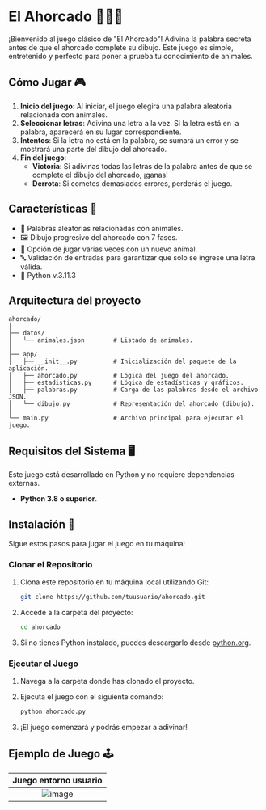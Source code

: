 # El Ahorcado 🧑‍🏫🧩

¡Bienvenido al juego clásico de "El Ahorcado"! Adivina la palabra secreta antes de que el ahorcado complete su dibujo. Este juego es simple, entretenido y perfecto para poner a prueba tu conocimiento de animales.

## Cómo Jugar 🎮

1. **Inicio del juego**: Al iniciar, el juego elegirá una palabra aleatoria relacionada con animales.
2. **Seleccionar letras**: Adivina una letra a la vez. Si la letra está en la palabra, aparecerá en su lugar correspondiente.
3. **Intentos**: Si la letra no está en la palabra, se sumará un error y se mostrará una parte del dibujo del ahorcado.
4. **Fin del juego**:
   - **Victoria**: Si adivinas todas las letras de la palabra antes de que se complete el dibujo del ahorcado, ¡ganas!
   - **Derrota**: Si cometes demasiados errores, perderás el juego.

## Características 📝

- 🎲 Palabras aleatorias relacionadas con animales.
- 🖼️ Dibujo progresivo del ahorcado con 7 fases.
- 🔄 Opción de jugar varias veces con un nuevo animal.
- 🔤 Validación de entradas para garantizar que solo se ingrese una letra válida.
- 🎲 Python v.3.11.3

## Arquitectura del proyecto
```
ahorcado/
│
├── datos/
│   └── animales.json        # Listado de animales.
│
├── app/
│   ├── __init__.py          # Inicialización del paquete de la aplicación.
│   ├── ahorcado.py          # Lógica del juego del ahorcado.
│   ├── estadisticas.py      # Lógica de estadísticas y gráficos.
│   ├── palabras.py          # Carga de las palabras desde el archivo JSON.
│   └── dibujo.py            # Representación del ahorcado (dibujo).
│
└── main.py                  # Archivo principal para ejecutar el juego.
```

## Requisitos del Sistema 🖥️

Este juego está desarrollado en Python y no requiere dependencias externas.

- **Python 3.8 o superior**.

## Instalación 🔧

Sigue estos pasos para jugar el juego en tu máquina:

### Clonar el Repositorio

1. Clona este repositorio en tu máquina local utilizando Git:

    ```bash
    git clone https://github.com/tuusuario/ahorcado.git
    ```

2. Accede a la carpeta del proyecto:

    ```bash
    cd ahorcado
    ```

3. Si no tienes Python instalado, puedes descargarlo desde [python.org](https://www.python.org/downloads/).

### Ejecutar el Juego

1. Navega a la carpeta donde has clonado el proyecto.
2. Ejecuta el juego con el siguiente comando:

    ```bash
    python ahorcado.py
    ```

3. ¡El juego comenzará y podrás empezar a adivinar!

## Ejemplo de Juego 🕹️

| Juego entorno usuario |
|:-----------------------:|
|![image](https://github.com/user-attachments/assets/237ac6df-20fd-4142-a20b-1ef2b5c2b147)|
